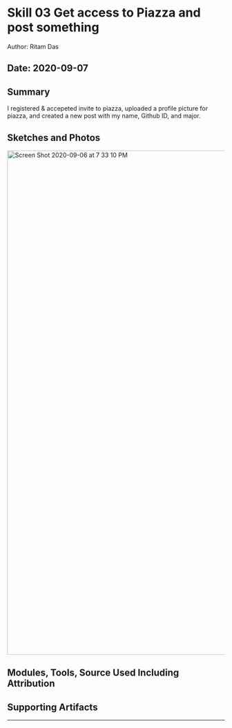 #  Skill 03 Get access to Piazza and post something

Author: Ritam Das

Date: 2020-09-07
-----

## Summary
I registered & accepeted invite to piazza, uploaded a profile picture for piazza, and created a new post with my name, Github ID, and major.

## Sketches and Photos
<img width="1167" alt="Screen Shot 2020-09-06 at 7 33 10 PM" src="https://user-images.githubusercontent.com/37518854/92413861-fda5c080-f11f-11ea-81f4-bce834082414.png">


## Modules, Tools, Source Used Including Attribution


## Supporting Artifacts


-----
